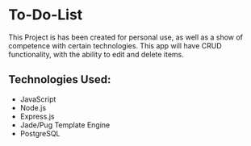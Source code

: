 # To-Do-List

This Project is has been created for personal use, as well as a show of competence with certain technologies. This app will have CRUD functionality, with the ability to edit and delete items.

## Technologies Used:
- JavaScript
- Node.js
- Express.js
- Jade/Pug Template Engine
- PostgreSQL
